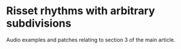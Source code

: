 # Risset rhythms with arbitrary subdivisions
Audio examples and patches relating to section 3 of the main article.